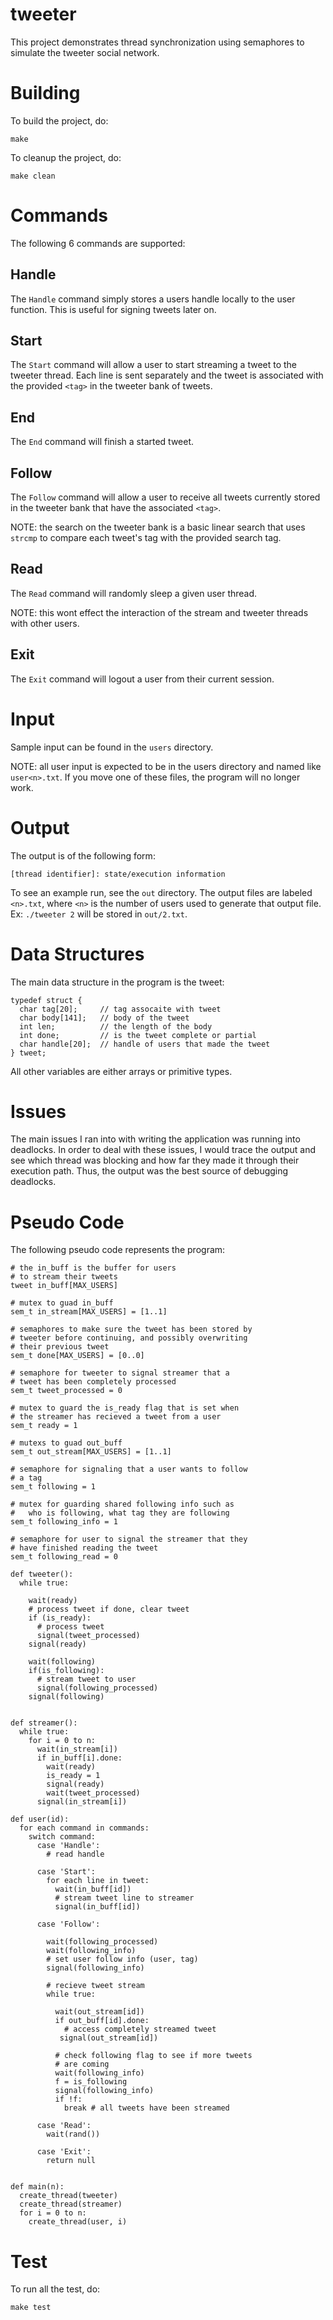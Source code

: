 # tweeter

This project demonstrates thread synchronization using semaphores to
simulate the tweeter social network.

# Building

To build the project, do:

    make

To cleanup the project, do:

    make clean

# Commands

The following 6 commands are supported:

## Handle <handle>

The `Handle` command simply stores a users handle locally to the user
function. This is useful for signing tweets later on.

## Start <tag>

The `Start` command will allow a user to start streaming a tweet to the
tweeter thread. Each line is sent separately and the tweet is associated
with the provided `<tag>` in the tweeter bank of tweets.

## End <tag>

The `End` command will finish a started tweet.

## Follow <tag>

The `Follow` command will allow a user to receive all tweets currently
stored in the tweeter bank that have the associated `<tag>`.

NOTE: the search on the tweeter bank is a basic linear search that uses
`strcmp` to compare each tweet's tag with the provided search tag.

## Read

The `Read` command will randomly sleep a given user thread.

NOTE: this wont effect the interaction of the stream and tweeter threads
with other users.

## Exit

The `Exit` command will logout a user from their current session.

# Input

Sample input can be found in the `users` directory.

NOTE: all user input is expected to be in the users directory and named
like `user<n>.txt`. If you move one of these files, the program will no
longer work.

# Output

The output is of the following form:

```
[thread identifier]: state/execution information
```

To see an example run, see the `out` directory. The output files are
labeled `<n>.txt`, where `<n>` is the number of users used to generate
that output file. Ex: `./tweeter 2` will be stored in `out/2.txt`.

# Data Structures

The main data structure in the program is the tweet:

```
typedef struct {
  char tag[20];     // tag assocaite with tweet
  char body[141];   // body of the tweet
  int len;          // the length of the body
  int done;         // is the tweet complete or partial
  char handle[20];  // handle of users that made the tweet
} tweet;
```

All other variables are either arrays or primitive types.

# Issues

The main issues I ran into with writing the application was running into
deadlocks. In order to deal with these issues, I would trace the output
and see which thread was blocking and how far they made it through their
execution path. Thus, the output was the best source of debugging
deadlocks.

# Pseudo Code

The following pseudo code represents the program:

```
# the in_buff is the buffer for users
# to stream their tweets
tweet in_buff[MAX_USERS]

# mutex to guad in_buff
sem_t in_stream[MAX_USERS] = [1..1]

# semaphores to make sure the tweet has been stored by
# tweeter before continuing, and possibly overwriting
# their previous tweet
sem_t done[MAX_USERS] = [0..0]

# semaphore for tweeter to signal streamer that a
# tweet has been completely processed
sem_t tweet_processed = 0

# mutex to guard the is_ready flag that is set when
# the streamer has recieved a tweet from a user
sem_t ready = 1

# mutexs to guad out_buff
sem_t out_stream[MAX_USERS] = [1..1]

# semaphore for signaling that a user wants to follow
# a tag
sem_t following = 1

# mutex for guarding shared following info such as
#   who is following, what tag they are following
sem_t following_info = 1

# semaphore for user to signal the streamer that they
# have finished reading the tweet
sem_t following_read = 0

def tweeter():
  while true:

    wait(ready)
    # process tweet if done, clear tweet
    if (is_ready):
      # process tweet
      signal(tweet_processed)
    signal(ready)

    wait(following)
    if(is_following):
      # stream tweet to user
      signal(following_processed)
    signal(following)


def streamer():
  while true:
    for i = 0 to n:
      wait(in_stream[i])
      if in_buff[i].done:
        wait(ready)
        is_ready = 1
        signal(ready)
        wait(tweet_processed)
      signal(in_stream[i])

def user(id):
  for each command in commands:
    switch command:
      case 'Handle':
        # read handle

      case 'Start':
        for each line in tweet:
          wait(in_buff[id])
          # stream tweet line to streamer
          signal(in_buff[id])

      case 'Follow':

        wait(following_processed)
        wait(following_info)
        # set user follow info (user, tag)
        signal(following_info)

        # recieve tweet stream
        while true:

          wait(out_stream[id])
          if out_buff[id].done:
            # access completely streamed tweet
           signal(out_stream[id])

          # check following flag to see if more tweets
          # are coming
          wait(following_info)
          f = is_following
          signal(following_info)
          if !f:
            break # all tweets have been streamed

      case 'Read':
        wait(rand())

      case 'Exit':
        return null
      

def main(n):
  create_thread(tweeter)
  create_thread(streamer)
  for i = 0 to n:
    create_thread(user, i)
```

# Test

To run all the test, do:

    make test
